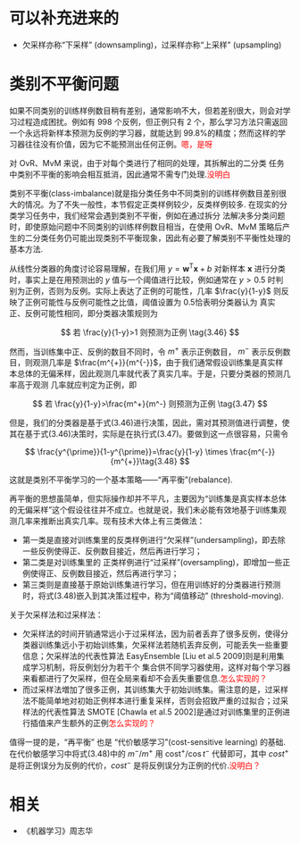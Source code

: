 

# 可以补充进来的

- 欠采样亦称“下采样” (downsampling)，过采样亦称“上采样” (upsampling)

# 类别不平衡问题

如果不同类别的训练样例数目稍有差别，通常影响不大，但若差别很大，则会对学习过程造成困扰。例如有 998 个反例，但正例只有 2 个，那么学习方法只需返回一个永远将新样本预测为反例的学习器，就能达到 99.8%的精度；然而这样的学习器往往没有价值，因为它不能预测出任何正例。<span style="color:red;">嗯，是呀</span>

对 OvR、MvM 来说，由于对每个类进行了相同的处理，其拆解出的二分类 任务中类别不平衡的影响会相互抵消，因此通常不需专门处理.<span style="color:red;">没明白</span>

类别不平衡(class-imbalance)就是指分类任务中不同类别的训练样例数目差别很大的情况。为了不失一般性，本节假定正类样例较少，反类样例较多. 在现实的分类学习任务中，我们经常会遇到类别不平衡，例如在通过拆分 法解决多分类问题时，即使原始问题中不同类别的训练样例数目相当，在使用 OvR、MvM 策略后产生的二分类任务仍可能出现类别不平衡现象，因此有必要了解类别不平衡性处理的基本方法.

从线性分类器的角度讨论容易理解，在我们用 $y=\boldsymbol{w}^{\mathrm{T}} \boldsymbol{x}+b$ 对新样本 $\boldsymbol{x}$ 进行分类时，事实上是在用预测出的 $y$ 值与一个阈值进行比较，例如通常在 $y> 0.5$ 时判别为正例，否则为反例。实际上表达了正例的可能性，几率 $\frac{y}{1-y}$ 则反映了正例可能性与反例可能性之比值，阈值设置为 0.5恰表明分类器认为 真实正、反例可能性相同，即分类器决策规则为

$$
若 \frac{y}{1-y}>1 则预测为正例 \tag{3.46}
$$

然而，当训练集中正、反例的数目不同时，令 $m^+$ 表示正例数目， $m^-$ 表示反例数目，则观测几率是 $\frac{m^{+}}{m^{-}}$，由于我们通常假设训练集是真实样本总体的无偏釆样，因此观测几率就代表了真实几率。于是，只要分类器的预测几率高于观测 几率就应判定为正例，即


$$
若 \frac{y}{1-y}>\frac{m^+}{m^-} 则预测为正例 \tag{3.47}
$$

但是，我们的分类器是基于式(3.46)进行决策，因此，需对其预测值进行调整，使其在基于式(3.46)决策时，实际是在执行式(3.47)。要做到这一点很容易，只需令

$$
\frac{y^{\prime}}{1-y^{\prime}}=\frac{y}{1-y} \times \frac{m^{-}}{m^{+}}\tag{3.48}
$$


这就是类别不平衡学习的一个基本策略——“再平衡”(rebalance).


再平衡的思想虽简单，但实际操作却并不平凡，主要因为“训练集是真实样本总体的无偏采样”这个假设往往并不成立。也就是说，我们未必能有效地基于训练集观测几率来推断出真实几率。现有技术大体上有三类做法：

- 第一类是直接对训练集里的反类样例进行“欠采样”(undersampling)，即去除 一些反例使得正、反例数目接近，然后再进行学习；
- 第二类是对训练集里的 正类样例进行“过采样”(oversampling)，即增加一些正例使得正、反例数目接近，然后再进行学习；
- 第三类则是直接基于原始训练集进行学习，但在用训练好的分类器进行预测时，将式(3.48)嵌入到其决策过程中，称为“阈值移动” (threshold-moving).

关于欠采样法和过采样法：

- 欠采样法的时间开销通常远小于过采样法，因为前者丢弃了很多反例，使得分类器训练集远小于初始训练集，欠采样法若随机丢弃反例，可能丢失一些重要信息；欠采样法的代表性算法 EasyEnsemble [Liu et al.5 2009]则是利用集成学习机制，将反例划分为若干个 集合供不同学习器使用，这样对每个学习器来看都进行了欠采样，但在全局来看却不会丢失重要信息.<span style="color:red;">怎么实现的？</span>
- 而过采样法増加了很多正例，其训练集大于初始训练集。需注意的是，过采样法不能简单地对初始正例样本进行重复采样，否则会招致严重的过拟合；过采样法的代表性算法 SMOTE [Chawla et al.5 2002]是通过对训练集里的正例进行插值来产生额外的正例<span style="color:red;">怎么实现的？</span>


值得一提的是，“再平衡” 也是 “代价敏感学习”(cost-sensitive learning) 的基础. 在代价敏感学习中将式(3.48)中的 $m^{-} / m^{+}$ 用 $\operatorname{cost}^{+} / \cos t^{-}$ 代替即可，其中 $cost^+$ 是将正例误分为反例的代价，$cost^-$ 是将反例误分为正例的代价.<span style="color:red;">没明白？</span>







# 相关

- 《机器学习》周志华
